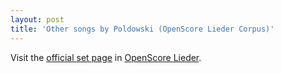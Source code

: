 ```yaml
---
layout: post
title: 'Other songs by Poldowski (OpenScore Lieder Corpus)'
---
```


Visit the [official set page] in [OpenScore Lieder].

[official set page]: https://musescore.com/openscore-lieder-corpus/sets/5107694
[OpenScore Lieder]: https://musescore.com/openscore-lieder-corpus

